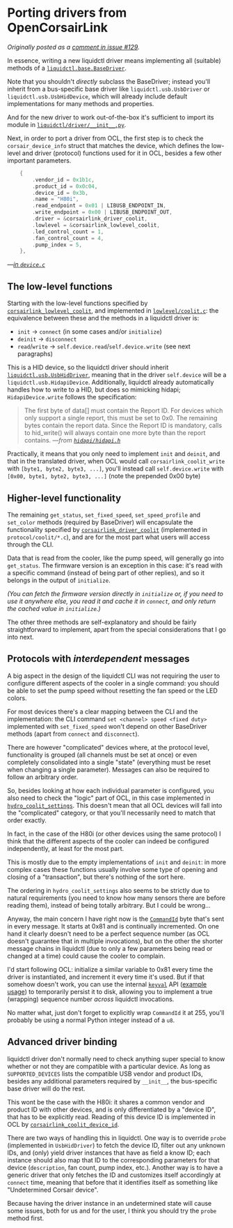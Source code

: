 # Porting drivers from OpenCorsairLink

_Originally posted as a [comment in issue #129](https://github.com/liquidctl/liquidctl/issues/129#issuecomment-640258429)._

In essence, writing a new liquidctl driver means implementing all (suitable) methods of a [`liquidctl.base.BaseDriver`](https://github.com/liquidctl/liquidctl/blob/master/liquidctl/driver/base.py#L9).
 
Note that you shouldn't _directly_ subclass the BaseDriver; instead you'll inherit from a bus-specific base driver like `liquidctl.usb.UsbDriver` or `liquidctl.usb.UsbHidDevice`, which will already include default implementations for many methods and properties.

And for the new driver to work out-of-the-box it's sufficient to import its module in [`liquidctl/driver/__init__.py`](https://github.com/liquidctl/liquidctl/blob/master/liquidctl/driver/__init__.py#L23).

Next, in order to port a driver from OCL, the first step is to check the `corsair_device_info` struct that matches the device, which defines the low-level and driver (protocol) functions used for it in OCL, besides a few other important parameters.

```c
    {
        .vendor_id = 0x1b1c,
        .product_id = 0x0c04,
        .device_id = 0x3b,
        .name = "H80i",
        .read_endpoint = 0x01 | LIBUSB_ENDPOINT_IN,
        .write_endpoint = 0x00 | LIBUSB_ENDPOINT_OUT,
        .driver = &corsairlink_driver_coolit,
        .lowlevel = &corsairlink_lowlevel_coolit,
        .led_control_count = 1,
        .fan_control_count = 4,
        .pump_index = 5,
    },
```
—_[in `device.c`](https://github.com/audiohacked/OpenCorsairLink/blob/61d336a61b85705a5e128762430dc136460b110e/device.c#L107-L119)_

## The low-level functions

Starting with the low-level functions specified by [`corsairlink_lowlevel_coolit`](https://github.com/audiohacked/OpenCorsairLink/blob/61d336a61b85705a5e128762430dc136460b110e/drivers/coolit.c#L27-L32), and implemented in [`lowlevel/coolit.c`](https://github.com/audiohacked/OpenCorsairLink/blob/61d336a61b85705a5e128762430dc136460b110e/lowlevel/coolit.c): the equivalence between these and the methods in a liquidctl driver is:

-  `init` -> `connect` (in some cases and/or `initialize`)
- `deinit` -> `disconnect`
- `read`/`write` -> `self.device.read`/`self.device.write` (see next paragraphs)

This is a HID device, so the liquidctl driver should inherit [`liquidctl.usb.UsbHidDriver`](https://github.com/liquidctl/liquidctl/blob/c9f2244200a552ce8af3d64b937d3b01cebdb126/liquidctl/driver/usb.py), meaning that in the driver `self.device` will be a `liquidctl.usb.HidapiDevice`.  Additionally, liquidctl already automatically handles how to write to a HID, but does so mimicking hidapi; `HidapiDevice.write` follows the specification:

> The first byte of data[] must contain the Report ID. For devices which only support a single report, this must be set to 0x0. The remaining bytes contain the report data. Since the Report ID is mandatory, calls to hid_write() will always contain one more byte than the report contains.
>—_from [`hidapi/hidapi.h`](https://github.com/libusb/hidapi/blob/24a822c80f95ae1b46a7a3c16008858dc4d8aec8/hidapi/hidapi.h#L185-L213)_

Practically, it means that you only need to implement `init` and `deinit`, and that in the translated driver, when OCL would call `corsairlink_coolit_write` with `[byte1, byte2, byte3, ...]`, you'll instead call `self.device.write` with `[0x00, byte1, byte2, byte3, ...]` (note the prepended 0x00 byte)

## Higher-level functionality

The remaining `get_status`, `set_fixed_speed`, `set_speed_profile` and `set_color` methods (required by BaseDriver) will encapsulate the functionality specified by [`corsairlink_driver_coolit`](https://github.com/audiohacked/OpenCorsairLink/blob/61d336a61b85705a5e128762430dc136460b110e/drivers/coolit.c#L34) (implemented in `protocol/coolit/*.c`), and are for the most part what users will access through the CLI.

Data that is read from the cooler, like the pump speed, will generally go into `get_status`.  The firmware version is an exception in this case: it's read with a specific command (instead of being part of other replies), and so it belongs in the output of `initialize`.

_(You can fetch the firmware version directly in `initialize` or, if you need to use it anywhere else, you read it and cache it in `connect`, and only return the cached value in `initialize`.)_

The other three methods are self-explanatory and should be fairly straightforward to implement, apart from the special considerations that I go into next.

## Protocols with _interdependent_ messages

A big aspect in the design of the liquidctl CLI was not requiring the user to configure different aspects of the cooler in a single command: you should be able to set the pump speed without resetting the fan speed or the LED colors.

For most devices there's a clear mapping between the CLI and the implementation: the CLI command `set <channel> speed <fixed duty>` implemented with `set_fixed_speed` won't depend on other BaseDriver methods (apart from `connect` and `disconnect`).

There are however "complicated" devices where, at the protocol level, functionality is grouped (all channels must be set at once) or even completely consolidated into a single "state" (everything must be reset when changing a single parameter).  Messages can also be required to follow an arbitrary order.

So, besides looking at how each individual parameter is configured, you also need to check the "logic" part of OCL, in this case implemented in [`hydro_coolit_settings`](https://github.com/audiohacked/OpenCorsairLink/blob/testing/logic/settings/hydro_coolit.c#L32).  This doesn't mean that all OCL devices will fall into the "complicated" category, or that you'll necessarily need to match that order exactly.

In fact, in the case of the H80i (or other devices using the same protocol) I think that the different aspects of the cooler can indeed be configured independently, at least for the most part.

This is mostly due to the empty implementations of `init` and `deinit`: in more complex cases these functions usually involve some type of opening and closing of a "transaction", but there's nothing of the sort here.

The ordering in `hydro_coolit_settings` also seems to be strictly due to natural requirements (you need to know how many sensors there are before reading them), instead of being totally arbitrary.  But I could be wrong...

Anyway, the main concern I have right now is the [`CommandId`](https://github.com/audiohacked/OpenCorsairLink/blob/61d336a61b85705a5e128762430dc136460b110e/include/protocol/coolit.h#L93) byte that's sent in every message. 
 It starts at 0x81 and is continually incremented.  On one hand it clearly doesn't need to be a perfect sequence number (as OCL doesn't guarantee that in multiple invocations), but on the other the shorter message chains in liquidctl (due to only a few parameters being read or changed at a time) could cause the cooler to complain.

I'd start following OCL: initialize a similar variable to 0x81 every time the driver is instantiated, and increment it every time it's used.  But if that somehow doesn't work, you can use the internal [`keyval`](https://github.com/liquidctl/liquidctl/blob/master/liquidctl/keyval.py#L1) API ([example usage](https://github.com/liquidctl/liquidctl/blob/4e649bead665bf692d7df9b8bc1a9a79791d356d/liquidctl/driver/asetek.py#L281)) to temporarily persist it to disk, allowing you to implement a true (wrapping) sequence number _across_ liquidctl invocations.

No matter what, just don't forget to explicitly wrap `CommandId` it at 255, you'll probably be using a normal Python integer instead of a `u8`.

## Advanced driver binding

liquidctl driver don't normally need to check anything super special to know whether or not they are compatible with a particular device.  As long as `SUPPORTED_DEVICES` lists the compatible USB vendor and product IDs, besides any additional parameters required by `__init__`, the bus-specific base driver will do the rest.

This wont be the case with the H80i: it shares a common vendor and product ID with other devices, and is only differentiated by a "device ID", that has to be explicitly read.  Reading of this device ID is implemented in OCL by [`corsairlink_coolit_device_id`](https://github.com/audiohacked/OpenCorsairLink/blob/61d336a61b85705a5e128762430dc136460b110e/protocol/coolit/core.c#L32).

There are two ways of handling this in liquidctl.  One way is to override `probe` (implemented in `UsbHidDriver`) to fetch the device ID, filter out any unknown IDs, and (only) yield driver instances that have as field a know ID; each instance should also map that ID to the corresponding parameters for that device (`description`, fan count, pump index, etc.).  Another way is to have a generic driver that only fetches the ID and customizes itself accordingly at `connect` time, meaning that before that it identifies itself as something like "Undetermined Corsair device".

Because having the driver instance in an undetermined state will cause some issues, both for us and for the user, I think you should try the `probe` method first.
